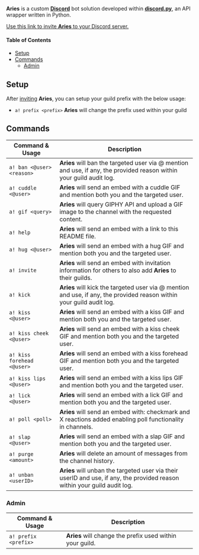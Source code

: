 **Aries** is a custom [**Discord**](https://discord.com/) bot solution developed within [**discord.py**](https://github.com/Rapptz/discord.py), an API wrapper written in Python.

[Use this link to invite **Aries** to your Discord server.](https://discord.com/api/oauth2/authorize?client_id=858724881004232724&permissions=8&scope=bot)

#### Table of Contents
* [Setup](#setup)
* [Commands](#commands)
  * [Admin](#admin)

## Setup
After [inviting](https://discord.com/api/oauth2/authorize?client_id=858724881004232724&permissions=8&scope=bot) **Aries**, you can setup your guild prefix with the below usage:

* `a! prefix <prefix>` **Aries** will change the prefix used within your guild

## Commands

| Command & Usage | Description |
| ------- | ----------- |
| `a! ban <@user> <reason>` | **Aries** will ban the targeted user via @ mention and use, if any, the provided reason within your guild audit log. |
| `a! cuddle <@user>` | **Aries** will send an embed with a cuddle GIF and mention both you and the targeted user. |
| `a! gif <query>` | **Aries** will query GIPHY API and upload a GIF image to the channel with the requested content. |
| `a! help` | **Aries** will send an embed with a link to this README file. |
| `a! hug <@user>` | **Aries** will send an embed with a hug GIF and mention both you and the targeted user. |
| `a! invite` | **Aries** will send an embed with invitation information for others to also add **Aries** to their guilds. |
| `a! kick` | **Aries** will kick the targeted user via @ mention and use, if any, the provided reason within your guild audit log. |
| `a! kiss <@user>` | **Aries** will send an embed with a kiss GIF and mention both you and the targeted user. |
| `a! kiss cheek <@user>` | **Aries** will send an embed with a kiss cheek GIF and mention both you and the targeted user. |
| `a! kiss forehead <@user>` | **Aries** will send an embed with a kiss forehead GIF and mention both you and the targeted user. |
| `a! kiss lips <@user>` | **Aries** will send an embed with a kiss lips GIF and mention both you and the targeted user. |
| `a! lick <@user>` | **Aries** will send an embed with a lick GIF and mention both you and the targeted user. |
| `a! poll <poll>` | **Aries** will send an embed with: checkmark and X reactions added enabling poll functionality in channels. |
| `a! slap <@user>` | **Aries** will send an embed with a slap GIF and mention both you and the targeted user. |
| `a! purge <amount>` | **Aries** will delete an amount of messages from the channel history. |
| `a! unban <userID>` | **Aries** will unban the targeted user via their userID and use, if any, the provided reason within your guild audit log. |


### Admin

| Command & Usage | Description |
| ------- | ----------- |
| `a! prefix <prefix>` | **Aries** will change the prefix used within your guild. |
